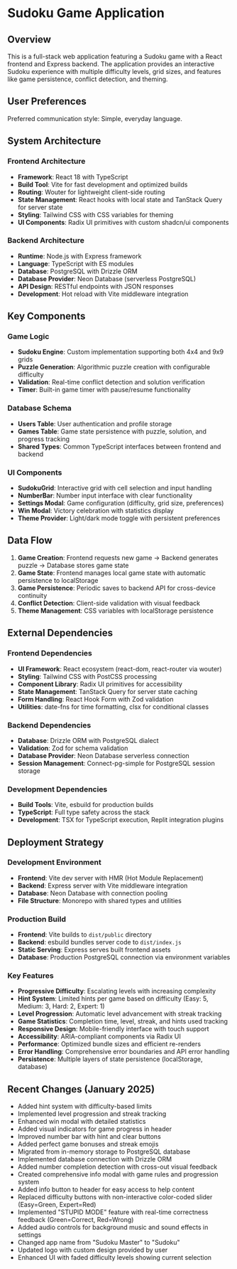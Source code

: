 # Sudoku Game Application

## Overview

This is a full-stack web application featuring a Sudoku game with a React frontend and Express backend. The application provides an interactive Sudoku experience with multiple difficulty levels, grid sizes, and features like game persistence, conflict detection, and theming.

## User Preferences

Preferred communication style: Simple, everyday language.

## System Architecture

### Frontend Architecture
- **Framework**: React 18 with TypeScript
- **Build Tool**: Vite for fast development and optimized builds
- **Routing**: Wouter for lightweight client-side routing
- **State Management**: React hooks with local state and TanStack Query for server state
- **Styling**: Tailwind CSS with CSS variables for theming
- **UI Components**: Radix UI primitives with custom shadcn/ui components

### Backend Architecture
- **Runtime**: Node.js with Express framework
- **Language**: TypeScript with ES modules
- **Database**: PostgreSQL with Drizzle ORM
- **Database Provider**: Neon Database (serverless PostgreSQL)
- **API Design**: RESTful endpoints with JSON responses
- **Development**: Hot reload with Vite middleware integration

## Key Components

### Game Logic
- **Sudoku Engine**: Custom implementation supporting both 4x4 and 9x9 grids
- **Puzzle Generation**: Algorithmic puzzle creation with configurable difficulty
- **Validation**: Real-time conflict detection and solution verification
- **Timer**: Built-in game timer with pause/resume functionality

### Database Schema
- **Users Table**: User authentication and profile storage
- **Games Table**: Game state persistence with puzzle, solution, and progress tracking
- **Shared Types**: Common TypeScript interfaces between frontend and backend

### UI Components
- **SudokuGrid**: Interactive grid with cell selection and input handling
- **NumberBar**: Number input interface with clear functionality
- **Settings Modal**: Game configuration (difficulty, grid size, preferences)
- **Win Modal**: Victory celebration with statistics display
- **Theme Provider**: Light/dark mode toggle with persistent preferences

## Data Flow

1. **Game Creation**: Frontend requests new game → Backend generates puzzle → Database stores game state
2. **Game State**: Frontend manages local game state with automatic persistence to localStorage
3. **Game Persistence**: Periodic saves to backend API for cross-device continuity
4. **Conflict Detection**: Client-side validation with visual feedback
5. **Theme Management**: CSS variables with localStorage persistence

## External Dependencies

### Frontend Dependencies
- **UI Framework**: React ecosystem (react-dom, react-router via wouter)
- **Styling**: Tailwind CSS with PostCSS processing
- **Component Library**: Radix UI primitives for accessibility
- **State Management**: TanStack Query for server state caching
- **Form Handling**: React Hook Form with Zod validation
- **Utilities**: date-fns for time formatting, clsx for conditional classes

### Backend Dependencies
- **Database**: Drizzle ORM with PostgreSQL dialect
- **Validation**: Zod for schema validation
- **Database Provider**: Neon Database serverless connection
- **Session Management**: Connect-pg-simple for PostgreSQL session storage

### Development Dependencies
- **Build Tools**: Vite, esbuild for production builds
- **TypeScript**: Full type safety across the stack
- **Development**: TSX for TypeScript execution, Replit integration plugins

## Deployment Strategy

### Development Environment
- **Frontend**: Vite dev server with HMR (Hot Module Replacement)
- **Backend**: Express server with Vite middleware integration
- **Database**: Neon Database with connection pooling
- **File Structure**: Monorepo with shared types and utilities

### Production Build
- **Frontend**: Vite builds to `dist/public` directory
- **Backend**: esbuild bundles server code to `dist/index.js`
- **Static Serving**: Express serves built frontend assets
- **Database**: Production PostgreSQL connection via environment variables

### Key Features
- **Progressive Difficulty**: Escalating levels with increasing complexity
- **Hint System**: Limited hints per game based on difficulty (Easy: 5, Medium: 3, Hard: 2, Expert: 1)
- **Level Progression**: Automatic level advancement with streak tracking
- **Game Statistics**: Completion time, level, streak, and hints used tracking
- **Responsive Design**: Mobile-friendly interface with touch support
- **Accessibility**: ARIA-compliant components via Radix UI
- **Performance**: Optimized bundle sizes and efficient re-renders
- **Error Handling**: Comprehensive error boundaries and API error handling
- **Persistence**: Multiple layers of state persistence (localStorage, database)

## Recent Changes (January 2025)
- Added hint system with difficulty-based limits
- Implemented level progression and streak tracking
- Enhanced win modal with detailed statistics
- Added visual indicators for game progress in header
- Improved number bar with hint and clear buttons
- Added perfect game bonuses and streak emojis
- Migrated from in-memory storage to PostgreSQL database
- Implemented database connection with Drizzle ORM
- Added number completion detection with cross-out visual feedback
- Created comprehensive info modal with game rules and progression system
- Added info button to header for easy access to help content
- Replaced difficulty buttons with non-interactive color-coded slider (Easy=Green, Expert=Red)
- Implemented "STUPID MODE" feature with real-time correctness feedback (Green=Correct, Red=Wrong)
- Added audio controls for background music and sound effects in settings
- Changed app name from "Sudoku Master" to "Sudoku"
- Updated logo with custom design provided by user
- Enhanced UI with faded difficulty levels showing current selection